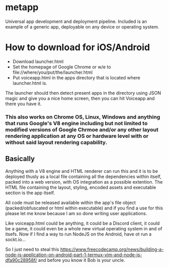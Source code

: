 # metapp
Universal app development and deployment pipeline. Included is an example of a generic app, deployable on any device or operating system.

# How to download for iOS/Android
* Download launcher.html
* Set the homepage of Google Chrome or w/e to file://where/you/put/the/launcher.html
* Put voiceapp.html in the apps directory that is located where launcher.html is.

The launcher should then detect present apps in the directory using JSON magic and give you a nice home screen, then you can hit Voiceapp and there you have it.

### This also works on Chrome OS, Linux, Windows and anything that runs Google's V8 engine including but not limited to modified versions of Google Chrmoe and/or any other layout rendering application at any OS or hardware level with or without said layout rendering capability.

## Basically 
Anything with a V8 engine and HTML renderer can run this and it is to be deployed thusly as a local file containing all the dependencies within itself, packed into a web version, with OS integration as a possible extention. The HTML file containing the layout, styling, encoded assets and executable section is the app itself.

All code must be released available within the app's file object (packed/obfuscated or html within executable) and if you find a use for this please let me know because I am so done writing user applications.

Like voiceapp.html could be anything, it could be a Discord client, it could be a game, it could even be a whole new virtual operating system in and of itsefs. Now if I find a way to run NodeJS on the Android, have ot run a sockt.io...

So I just need to steal this https://www.freecodecamp.org/news/building-a-node-js-application-on-android-part-1-termux-vim-and-node-js-dfa90c28958f/
and before you know it Bob is your uncle.
